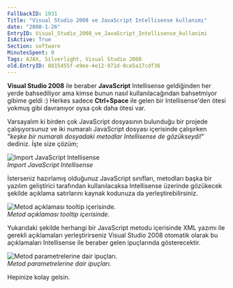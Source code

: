 ```yaml
---
FallbackID: 1931
Title: "Visual Studio 2008 ve JavaScript Intellisense kullanımı"
date: "2008-1-26"
EntryID: Visual_Studio_2008_ve_JavaScript_Intellisense_kullanimi
IsActive: True
Section: software
MinutesSpent: 0
Tags: AJAX, Silverlight, Visual Studio 2008
old.EntryID: 8815455f-e9ee-4e12-971d-8ce5a17cdf36
---
```

**Visual Studio 2008** ile beraber **JavaScript** Intellisense
geldiğinden her yerde bahsediliyor ama kimse bunun nasıl
kullanılacağından bahsetmiyor gibime geldi :) Herkes sadece
**Ctrl+Space** ile gelen bir Intellisense'den ötesi yokmuş gibi
davranıyor oysa çok daha ötesi var.

Varsayalım ki birden çok JavaScript dosyasının bulunduğu bir projede
çalışıyorsunuz ve iki numaralı JavaScript dosyası içerisinde çalışırken
"*keşke bir numaralı dosyadaki metodlar Intellisense de gözükseydi!*"
dediniz. İşte size çözüm;

![Import JavaScript
Intellisense](media/Visual_Studio_2008_ve_JavaScript_Intellisense_kullanimi/25012008_1.png)\
*Import JavaScript Intellisense*

İsterseniz hazırlamış olduğunuz JavaScript sınıfları, metodları başka
bir yazılım geliştirici tarafından kullanılacaksa Intellisense üzerinde
gözükecek şekilde açıklama satırlarını kaynak kodunuza da
yerleştirebilirsiniz.

![Metod açıklaması tooltip
içerisinde.](media/Visual_Studio_2008_ve_JavaScript_Intellisense_kullanimi/25012008_2.png)\
*Metod açıklaması tooltip içerisinde.*

Yukarıdaki şekilde herhangi bir JavaScript metodu içerisinde XML yazımı
ile gerekli açıklamaları yerleştirirseniz Visual Studio 2008 otomatik
olarak bu açıklamaları Intellisense ile beraber gelen ipuçlarında
gösterecektir.

![Metod parametrelerine dair
ipuçları.](media/Visual_Studio_2008_ve_JavaScript_Intellisense_kullanimi/25012008_3.png)\
*Metod parametrelerine dair ipuçları.*

Hepinize kolay gelsin.


